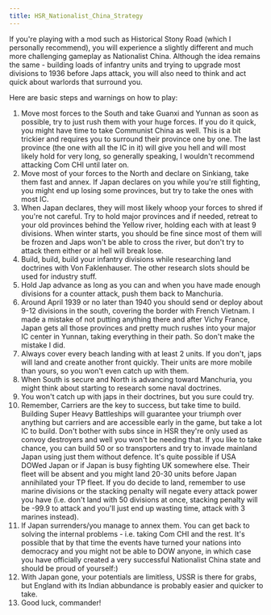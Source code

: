 ```yaml
---
title: HSR_Nationalist_China_Strategy
---
```

 If you're playing with a mod such as Historical Stony Road (which I personally recommend), you will experience a slightly different and much more challenging gameplay as Nationalist China. Although the idea remains the same - building loads of infantry units and trying to upgrade most divisions to 1936 before Japs attack, you will also need to think and act quick about warlords that surround you.

Here are basic steps and warnings on how to play:

1.  Move most forces to the South and take Guanxi and Yunnan as soon as possible, try to just rush them with your huge forces. If you do it quick, you might have time to take Communist China as well. This is a bit trickier and requires you to surround their province one by one. The last province (the one with all the IC in it) will give you hell and will most likely hold for very long, so generally speaking, I wouldn't recommend attacking Com CHI until later on.
2.  Move most of your forces to the North and declare on Sinkiang, take them fast and annex. If Japan declares on you while you're still fighting, you might end up losing some provinces, but try to take the ones with most IC.
3.  When Japan declares, they will most likely whoop your forces to shred if you're not careful. Try to hold major provinces and if needed, retreat to your old provinces behind the Yellow river, holding each with at least 9 divisions. When winter starts, you should be fine since most of them will be frozen and Japs won't be able to cross the river, but don't try to attack them either or al hell will break lose.
4.  Build, build, build your infantry divisions while researching land doctrines with Von Faklenhauser. The other research slots should be used for industry stuff.
5.  Hold Jap advance as long as you can and when you have made enough divisions for a counter attack, push them back to Manchuria.
6.  Around April 1939 or no later than 1940 you should send or deploy about 9-12 divisions in the south, covering the border with French Vietnam. I made a mistake of not putting anything there and after Vichy France, Japan gets all those provinces and pretty much rushes into your major IC center in Yunnan, taking everything in their path. So don't make the mistake I did.
7.  Always cover every beach landing with at least 2 units. If you don't, japs will land and create another front quickly. Their units are more mobile than yours, so you won't even catch up with them.
8.  When South is secure and North is advancing toward Manchuria, you might think about starting to research some naval doctrines.
9.  You won't catch up with japs in their doctrines, but you sure could try.
10.  Remember, Carriers are the key to success, but take time to build. Building Super Heavy Battleships will guarantee your triumph over anything but carriers and are accessible early in the game, but take a lot IC to build. Don't bother with subs since in HSR they're only used as convoy destroyers and well you won't be needing that. If you like to take chance, you can build 50 or so transporters and try to invade mainland Japan using just them without defence. It's quite possible if USA DOWed Japan or if Japan is busy fighting UK somewhere else. Their fleet will be absent and you might land 20-30 units before Japan annihilated your TP fleet. If you do decide to land, remember to use marine divisions or the stacking penalty will negate every attack power you have (i.e. don't land with 50 divisions at once, stacking penalty will be -99.9 to attack and you'll just end up wasting time, attack with 3 marines instead).
11.  If Japan surrenders/you manage to annex them. You can get back to solving the internal problems - i.e. taking Com CHI and the rest. It's possible that by that time the events have turned your nations into democracy and you might not be able to DOW anyone, in which case you have officially created a very successful Nationalist China state and should be proud of yourself:)
12.  With Japan gone, your potentials are limitless, USSR is there for grabs, but England with its Indian abbundance is probably easier and quicker to take.
13.  Good luck, commander!